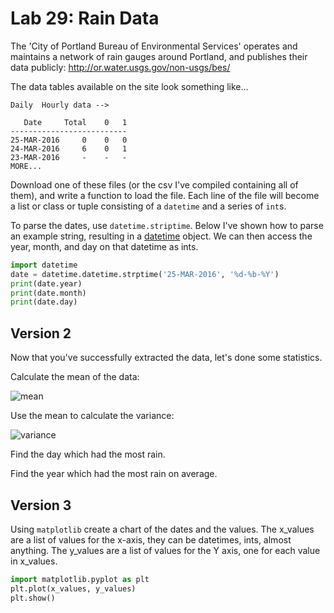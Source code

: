 
# Lab 29: Rain Data


The 'City of Portland Bureau of Environmental Services' operates and maintains a network of rain gauges around Portland, and publishes their data publicly:  http://or.water.usgs.gov/non-usgs/bes/

The data tables available on the site look something like...

```
Daily  Hourly data -->

   Date     Total    0   1
--------------------------
25-MAR-2016     0    0   0
24-MAR-2016     6    0   1
23-MAR-2016     -    -   -
MORE...

```

Download one of these files (or the csv I've compiled containing all of them), and write a function to load the file. Each line of the file will become a list or class or tuple consisting of a `datetime` and a series of `int`s.

To parse the dates, use `datetime.striptime`. Below I've shown how to parse an example string, resulting in a [datetime](https://docs.python.org/3.6/library/datetime.html#date-objects) object. We can then access the year, month, and day on that datetime as ints.

```python
import datetime
date = datetime.datetime.strptime('25-MAR-2016', '%d-%b-%Y')
print(date.year)
print(date.month)
print(date.day)
```

## Version 2

Now that you've successfully extracted the data, let's done some statistics.

Calculate the mean of the data:

![mean](https://wikimedia.org/api/rest_v1/media/math/render/svg/c7740a0aa91314dbf006e8583ce6f61585e3aab6)


Use the mean to calculate the variance:

![variance](https://wikimedia.org/api/rest_v1/media/math/render/svg/0c5c6e7bbd52e69c29e2d5cfe21989313aba55d4)

Find the day which had the most rain.

Find the year which had the most rain on average.


## Version 3

Using `matplotlib` create a chart of the dates and the values. The x_values are a list of values for the x-axis, they can be datetimes, ints, almost anything. The y_values are a list of values for the Y axis, one for each value in x_values.

```python
import matplotlib.pyplot as plt
plt.plot(x_values, y_values)
plt.show()
```